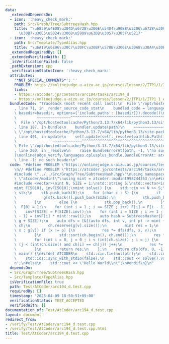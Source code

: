 ```yaml
---
data:
  _extendedDependsOn:
  - icon: ':heavy_check_mark:'
    path: Src/Graph/Tree/SubtreesHash.hpp
    title: "\u6839\u4ED8\u304D\u6728\u306E\u5404\u90E8\u5206\u6728\u3092\u30CF\u30C3\
      \u30B7\u30E5\u5024\u306B\u5909\u63DB\u3057\u305F\u5217"
  - icon: ':heavy_check_mark:'
    path: Src/Template/TypeAlias.hpp
    title: "\u6A19\u6E96\u30C7\u30FC\u30BF\u578B\u306E\u30A8\u30A4\u30EA\u30A2\u30B9"
  _extendedRequiredBy: []
  _extendedVerifiedWith: []
  _isVerificationFailed: false
  _pathExtension: cpp
  _verificationStatusIcon: ':heavy_check_mark:'
  attributes:
    '*NOT_SPECIAL_COMMENTS*': ''
    PROBLEM: https://onlinejudge.u-aizu.ac.jp/courses/lesson/2/ITP1/1/ITP1_1_A
    links:
    - https://atcoder.jp/contests/arc194/tasks/arc194_d
    - https://onlinejudge.u-aizu.ac.jp/courses/lesson/2/ITP1/1/ITP1_1_A
  bundledCode: "Traceback (most recent call last):\n  File \"/opt/hostedtoolcache/Python/3.13.7/x64/lib/python3.13/site-packages/onlinejudge_verify/documentation/build.py\"\
    , line 71, in _render_source_code_stat\n    bundled_code = language.bundle(stat.path,\
    \ basedir=basedir, options={'include_paths': [basedir]}).decode()\n          \
    \         ~~~~~~~~~~~~~~~^^^^^^^^^^^^^^^^^^^^^^^^^^^^^^^^^^^^^^^^^^^^^^^^^^^^^^^^^^^^^^^^^^\n\
    \  File \"/opt/hostedtoolcache/Python/3.13.7/x64/lib/python3.13/site-packages/onlinejudge_verify/languages/cplusplus.py\"\
    , line 187, in bundle\n    bundler.update(path)\n    ~~~~~~~~~~~~~~^^^^^^\n  File\
    \ \"/opt/hostedtoolcache/Python/3.13.7/x64/lib/python3.13/site-packages/onlinejudge_verify/languages/cplusplus_bundle.py\"\
    , line 401, in update\n    self.update(self._resolve(pathlib.Path(included), included_from=path))\n\
    \                ~~~~~~~~~~~~~^^^^^^^^^^^^^^^^^^^^^^^^^^^^^^^^^^^^^^^^^^^^\n \
    \ File \"/opt/hostedtoolcache/Python/3.13.7/x64/lib/python3.13/site-packages/onlinejudge_verify/languages/cplusplus_bundle.py\"\
    , line 260, in _resolve\n    raise BundleErrorAt(path, -1, \"no such header\"\
    )\nonlinejudge_verify.languages.cplusplus_bundle.BundleErrorAt: atcoder/modint:\
    \ line -1: no such header\n"
  code: "#define PROBLEM \"https://onlinejudge.u-aizu.ac.jp/courses/lesson/2/ITP1/1/ITP1_1_A\"\
    \n// #define PROBLEM \"https://atcoder.jp/contests/arc194/tasks/arc194_d\"\n\n\
    #include \"../../Src/Graph/Tree/SubtreesHash.hpp\"\nusing namespace zawa;\n#include\
    \ \"atcoder/modint\"\nusing mint = atcoder::modint998244353;\n\n#include <iostream>\n\
    #include <vector>\nint N, SIZE = 1;\nstd::string S;\nstd::vector<int> g[5010];\n\
    mint F[5010], invF[5010];\nmint solve() {\n    std::cin >> N >> S;\n    std::vector<int>\
    \ stk;\n    stk.push_back(0);\n    for (char c : S) {\n        if (c == '(') {\n\
    \            g[stk.back()].push_back(SIZE);\n            stk.push_back(SIZE++);\n\
    \        }\n        else {\n            stk.pop_back();\n        }\n    }\n  \
    \  F[0] = 1;\n    for (int i = 1 ; i <= SIZE ; i++) F[i] = F[i - 1] * mint::raw(i);\n\
    \    invF[SIZE] = F[SIZE].inv();\n    for (int i = SIZE ; i >= 1 ; i--) invF[i\
    \ - 1] = invF[i] * mint::raw(i);\n    auto hash = SubtreesHasher{}(std::vector(g,\
    \ g + SIZE));\n    auto dfs = [&](auto dfs, int v, int p) -> mint {\n        std::vector<int>\
    \ ch;\n        ch.reserve(g[v].size());\n        mint res = 1;\n        for (int\
    \ x : g[v]) if (x != p) {\n            res *= dfs(dfs, x, v);\n            ch.push_back(hash[x]);\n\
    \        }\n        std::sort(ch.begin(), ch.end());\n        res *= F[ch.size()];\n\
    \        for (int i = 0, j = 0 ; i < (int)ch.size() ; i = j) {\n            while\
    \ (j < (int)ch.size() and ch[i] == ch[j]) j++;\n            res *= invF[j - i];\n\
    \        }\n        return res;\n    };\n    return dfs(dfs, 0, -1);\n}\n\nint\
    \ main() {\n#ifdef ATCODER\n    std::cin.tie(nullptr);\n    std::cout.tie(nullptr);\n\
    \    std::ios::sync_with_stdio(false);\n    std::cout << solve().val() << '\\\
    n';\n#else\n    std::cout << \"Hello World\\n\";\n#endif\n}\n"
  dependsOn:
  - Src/Graph/Tree/SubtreesHash.hpp
  - Src/Template/TypeAlias.hpp
  isVerificationFile: true
  path: Test/AtCoder/arc194_d.test.cpp
  requiredBy: []
  timestamp: '2025-04-09 18:50:51+09:00'
  verificationStatus: TEST_ACCEPTED
  verifiedWith: []
documentation_of: Test/AtCoder/arc194_d.test.cpp
layout: document
redirect_from:
- /verify/Test/AtCoder/arc194_d.test.cpp
- /verify/Test/AtCoder/arc194_d.test.cpp.html
title: Test/AtCoder/arc194_d.test.cpp
---
```

